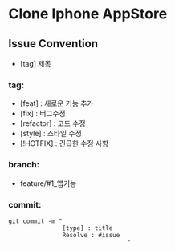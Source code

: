 # Clone Iphone AppStore

## Issue Convention
- [tag] 제목   
   
### tag:
- [feat] : 새로운 기능 추가
- [fix] : 버그수정
- [refactor] : 코드 수정
- [style] : 스타일 수정
- [!HOTFIX] : 긴급한 수정 사항

### branch:
- feature/#1_앱기능

### commit:
```
git commit -m "
               [type] : title 
               Resolve : #issue
                                 "
```
